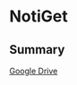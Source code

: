 # NotiGet
## Summary
[Google Drive](https://drive.google.com/drive/folders/1TualHiJxMyUGKK8faXk9_ntGkunTq_VS?usp=sharing)
